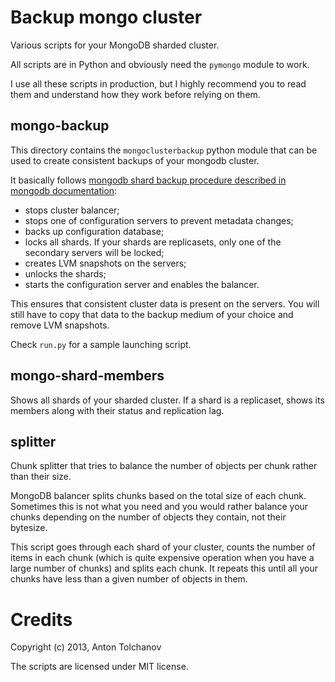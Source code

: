 Backup mongo cluster
===================

Various scripts for your MongoDB sharded cluster.

All scripts are in Python and obviously need the `pymongo` module to work.

I use all these scripts in production, but I highly recommend you to read them
and understand how they work before relying on them.

mongo-backup
------------

This directory contains the `mongoclusterbackup` python module that can be used
to create consistent backups of your mongodb cluster.

It basically follows [mongodb shard backup procedure described in mongodb
documentation](http://docs.mongodb.org/manual/tutorial/backup-sharded-cluster-with-filesystem-snapshots/):
- stops cluster balancer;
- stops one of configuration servers to prevent metadata changes;
- backs up configuration database;
- locks all shards. If your shards are replicasets, only one of the secondary
  servers will be locked;
- creates LVM snapshots on the servers;
- unlocks the shards;
- starts the configuration server and enables the balancer.

This ensures that consistent cluster data is present on the servers. You
will still have to copy that data to the backup medium of your choice and
remove LVM snapshots.

Check `run.py` for a sample launching script.

mongo-shard-members
-------------------

Shows all shards of your sharded cluster. If a shard is a replicaset, shows its
members along with their status and replication lag.

splitter
--------

Chunk splitter that tries to balance the number of objects per chunk rather
than their size.

MongoDB balancer splits chunks based on the total size of each chunk.
Sometimes this is not what you need and you would rather balance your chunks
depending on the number of objects they contain, not their bytesize.

This script goes through each shard of your cluster, counts the number
of items in each chunk (which is quite expensive operation when you
have a large number of chunks) and splits each chunk. It repeats this
until all your chunks have less than a given number of objects in them.

Credits
=======

Copyright (c) 2013, Anton Tolchanov

The scripts are licensed under MIT license.
